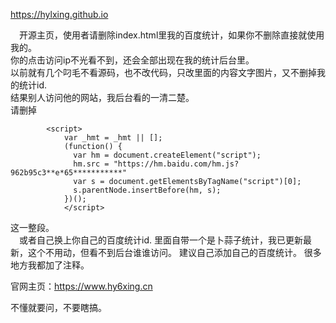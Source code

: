   
https://hylxing.github.io  
  
  &ensp;&ensp;开源主页，使用者请删除index.html里我的百度统计，如果你不删除直接就使用我的。  
你的点击访问ip不光看不到，还会全部出现在我的统计后台里。  
以前就有几个叼毛不看源码，也不改代码，只改里面的内容文字图片，又不删掉我的统计id.  
结果别人访问他的网站，我后台看的一清二楚。  
请删掉  <!--百度统计-->
```
		<script>
			var _hmt = _hmt || [];
			(function() {
			  var hm = document.createElement("script");
			  hm.src = "https://hm.baidu.com/hm.js?962b95c3**e*65***********"
			  var s = document.getElementsByTagName("script")[0]; 
			  s.parentNode.insertBefore(hm, s);
			})();
			</script>
```
  
  这一整段。  
  &ensp;&ensp;或者自己换上你自己的百度统计id.
  里面自带一个是卜蒜子统计，我已更新最新，这个不用动，但看不到后台谁谁访问。
  建议自己添加自己的百度统计。
  很多地方我都加了注释。
  
  
  官网主页：https://www.hy6xing.cn  
   
  不懂就要问，不要瞎搞。
